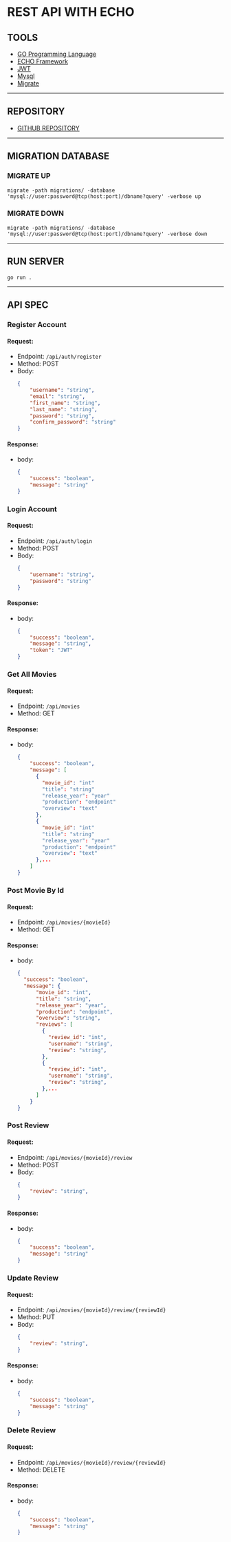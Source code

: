 # REST API WITH ECHO

## TOOLS

- [GO Programming Language](https://go.dev/dl/)
- [ECHO Framework](https://echo.labstack.com/guide/)
- [JWT](https://github.com/dgrijalva/jwt-go)
- [Mysql](https://ubuntu.com/server/docs/databases-mysql)
- [Migrate](https://github.com/golang-migrate/migrate)
---
## REPOSITORY
- [GITHUB REPOSITORY](https://github.com/ichungelo/movie_app_server.git)
---

## MIGRATION DATABASE

### MIGRATE UP
```
migrate -path migrations/ -database 'mysql://user:password@tcp(host:port)/dbname?query' -verbose up
```
### MIGRATE DOWN
```
migrate -path migrations/ -database 'mysql://user:password@tcp(host:port)/dbname?query' -verbose down
```
---

## RUN SERVER
```
go run .
```
---
## API SPEC

### Register Account
#### Request:
- Endpoint: `/api/auth/register`
- Method: POST
- Body:
  ```json
  {
      "username": "string",
      "email": "string",
      "first_name": "string",
      "last_name": "string",
      "password": "string",
      "confirm_password": "string"
  }
  ```
#### Response:
- body:
  ```json
  {
      "success": "boolean",
      "message": "string"
  }
  ```

### Login Account
#### Request:
- Endpoint: `/api/auth/login`
- Method: POST
- Body:
  ```json
  {
      "username": "string",
      "password": "string"
  }
  ```
#### Response:
- body:
  ```json
  {
      "success": "boolean",
      "message": "string",
      "token": "JWT"
  }
  ```


### Get All Movies
#### Request:
- Endpoint: `/api/movies`
- Method: GET

#### Response:
- body:
  ```json
  {
      "success": "boolean",
      "message": [
        {
          "movie_id": "int"
          "title": "string"
          "release_year": "year"
          "production": "endpoint"
          "overview": "text"
        },
        {
          "movie_id": "int"
          "title": "string"
          "release_year": "year"
          "production": "endpoint"
          "overview": "text"
        },...
      ]
  }
  ```

### Post Movie By Id
#### Request:
- Endpoint: `/api/movies/{movieId}`
- Method: GET

#### Response:
- body:
  ```json
  {
    "success": "boolean",
    "message": {
        "movie_id": "int",
        "title": "string",
        "release_year": "year",
        "production": "endpoint",
        "overview": "string",
        "reviews": [
          {
            "review_id": "int",
            "username": "string",
            "review": "string",
          },
          {
            "review_id": "int",
            "username": "string",
            "review": "string",
          },...
        ]
      }
  }
  ```

### Post Review
#### Request:
- Endpoint: `/api/movies/{movieId}/review`
- Method: POST
- Body:
  ```json
  {
      "review": "string",
  }
  ```
#### Response:
- body:
  ```json
  {
      "success": "boolean",
      "message": "string"
  }
  ```

### Update Review
#### Request:
- Endpoint: `/api/movies/{movieId}/review/{reviewId}`
- Method: PUT
- Body:
  ```json
  {
      "review": "string",
  }
  ```
#### Response:
- body:
  ```json
  {
      "success": "boolean",
      "message": "string"
  }
  ```

### Delete Review
#### Request:
- Endpoint: `/api/movies/{movieId}/review/{reviewId}`
- Method: DELETE

#### Response:
- body:
  ```json
  {
      "success": "boolean",
      "message": "string"
  }
  ```